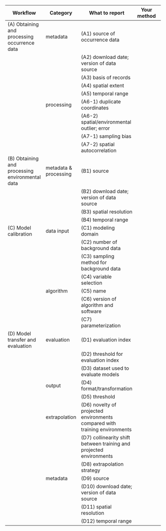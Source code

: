 Workflow | Category | What to report | Your method | Your rationale
| --- | --- | --- | --- | --- |
(A) Obtaining and processing occurrence data | metadata | (A1) source of occurrence data |  | 
|   |  | (A2) download date; version of data source |  | 
|   |  | (A3) basis of records |  | 
|   |  | (A4) spatial extent |  | 
|   |  | (A5) temporal range |  | 
|   | processing | (A6-1) duplicate coordinates |  | 
|   |  | (A6-2) spatial/environmental outlier; error |  | 
|   |  | (A7-1) sampling bias |  | 
|   |  | (A7-2) spatial autocorrelation |  | 
(B) Obtaining and processing environmental data | metadata & processing | (B1) source |  | 
|   |  | (B2) download date; version of data source |  | 
|   |  | (B3) spatial resolution |  | 
|   |  | (B4) temporal range |  | 
(C) Model calibration | data input | (C1) modeling domain |  | 
|   |  | (C2) number of background data |  | 
|   |  | (C3) sampling method for background data |  | 
|   |  | (C4) variable selection |  | 
|   | algorithm | (C5) name |  | 
|   |  | (C6) version of algorithm and software |  | 
|   |  | (C7) parameterization |  | 
(D) Model transfer and evaluation | evaluation | (D1) evaluation index |  | 
|   |  | (D2) threshold for evaluation index |  | 
|   |  | (D3) dataset used to evaluate models |  | 
|   | output | (D4) format/transformation |  | 
|   |  | (D5) threshold |  | 
|   | extrapolation | (D6) novelty of projected environments compared with training environments |  | 
|   |  | (D7) collinearity shift between training and projected environments |  | 
|   |  | (D8) extrapolation strategy |  | 
|   | metadata | (D9) source |  | 
|   |  | (D10) download date; version of data source |  | 
|   |  | (D11) spatial resolution |  | 
|   |  | (D12) temporal range |  | 
